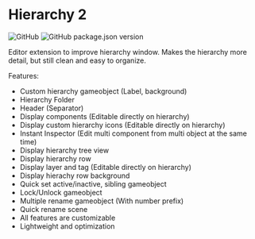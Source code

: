 # Hierarchy 2

![GitHub](https://img.shields.io/github/license/Project-Trains/hierarchy-2)
![GitHub package.json version](https://img.shields.io/github/package-json/v/Project-Trains/hierarchy-2)

Editor extension to improve hierarchy window. Makes the hierarchy more detail, but still clean and easy to organize.

Features:
- Custom hierarchy gameobject (Label, background)
- Hierarchy Folder
- Header (Separator)
- Display components (Editable directly on hierarchy)
- Display custom hierarchy icons (Editable directly on hierarchy)
- Instant Inspector (Edit multi component from multi object at the same time)
- Display hierarchy tree view
- Display hierarchy row
- Display layer and tag (Editable directly on hierarchy)
- Display hierachy row background
- Quick set active/inactive, sibling gameobject
- Lock/Unlock gameobject
- Multiple rename gameobject (With number prefix)
- Quick rename scene
- All features are customizable
- Lightweight and optimization
